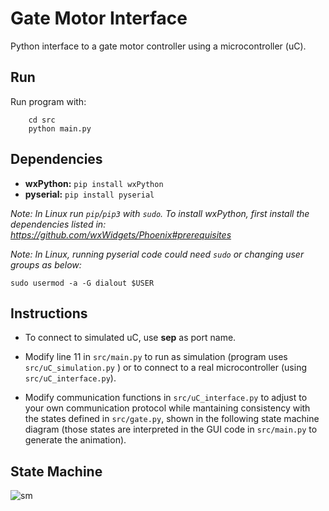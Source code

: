# Gate Motor Interface

Python interface to a gate motor controller using a microcontroller (uC).



## Run

Run program with:
```
	cd src
	python main.py
```



## Dependencies

- **wxPython:** `pip install wxPython`
- **pyserial:** `pip install pyserial`

*Note: In Linux run `pip`/`pip3` with `sudo`. To install wxPython, first install the dependencies listed in:  https://github.com/wxWidgets/Phoenix#prerequisites*

*Note: In Linux, running pyserial code could need `sudo` or changing user groups as below:*

```sudo usermod -a -G dialout $USER```


## Instructions

- To connect to simulated uC, use **sep** as port name.

- Modify line 11 in `src/main.py` to run as simulation (program uses `src/uC_simulation.py` ) or to connect to a real microcontroller (using `src/uC_interface.py`).

- Modify communication functions in `src/uC_interface.py` to adjust to your own communication protocol while mantaining consistency with the states defined in `src/gate.py`, shown in the following state machine diagram (those states are interpreted in the GUI code in `src/main.py` to generate the animation).



## State Machine

 ![sm](state_machine.png)
 
 